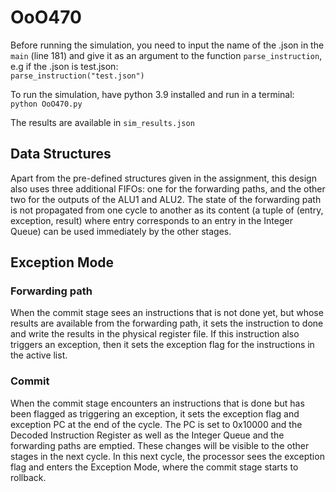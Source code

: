 # OoO470

Before running the simulation, you need to input the name of the .json 
in the ```main``` (line 181) and give it as an argument to the function ```parse_instruction```, 
e.g if the .json is test.json: <br/>
```parse_instruction("test.json")```
<br/>

To run the simulation, have python 3.9 installed and run in a terminal:<br/>
```python OoO470.py```

The results are available in ```sim_results.json```


## Data Structures
Apart from the pre-defined structures given in the assignment, this design
also uses three additional FIFOs: one for the forwarding paths, and the other
two for the outputs of the ALU1 and ALU2.
The state of the forwarding path is not propagated from one cycle to another
as its content (a tuple of (entry, exception, result) where entry corresponds to 
an entry in the Integer Queue) can be used immediately by the other stages.

## Exception Mode

### Forwarding path
When the commit stage sees an instructions that is not done yet, but whose
results are available from the forwarding path, it sets the instruction to done and write 
the results in the physical register file. If this instruction also triggers an exception, 
then it sets the exception flag for the instructions in the active list.

### Commit
When the commit stage encounters an instructions that is done but has been flagged as 
triggering an exception, it sets the exception flag and exception PC at the end of the cycle.
The PC is set to 0x10000 and the Decoded Instruction Register as well as the Integer Queue 
and the forwarding paths are emptied. These changes will be visible to the other 
stages in the next cycle.
In this next cycle, the processor sees the exception flag and enters the Exception Mode, 
where the commit stage starts to rollback.


